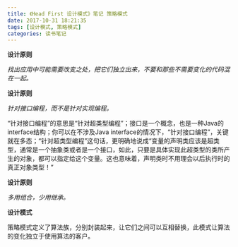 ```yaml
---
title: 《Head First 设计模式》笔记 策略模式
date: 2017-10-31 18:21:35
tags: [设计模式, 策略模式]
categories: 读书笔记
---
```


**设计原则**

*找出应用中可能需要改变之处，把它们独立出来，不要和那些不需要变化的代码混在一起。*

**设计原则**

*针对接口编程，而不是针对实现编程。*

“针对接口编程”的意思是“针对超类型编程”；接口是一个概念，也是一种Java的interface结构；你可以在不涉及Java interface的情况下，“针对接口编程”，关键就在多态；“针对超类型编程”这句话，更明确地说成“变量的声明类应该是超类型，通常是一个抽象类或者是一个接口，如此，只要是具体实现此超类型的类所产生的对象，都可以指定给这个变量。这也意味着，声明类时不用理会以后执行时的真正对象类型！”

**设计原则**

*多用组合，少用继承。*

**设计模式**

策略模式定义了算法族，分别封装起来，让它们之间可以互相替换，此模式让算法的变化独立于使用算法的客户。



